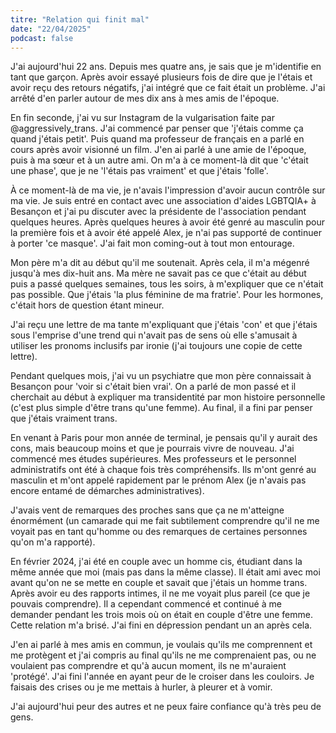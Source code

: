 ```yaml
---
titre: "Relation qui finit mal"
date: "22/04/2025"
podcast: false
---
```


J'ai aujourd'hui 22 ans. Depuis mes quatre ans, je sais que je m'identifie en tant que garçon. Après avoir essayé plusieurs fois de dire que je l'étais et avoir reçu des retours négatifs, j'ai intégré que ce fait était un problème. J'ai arrêté d'en parler autour de mes dix ans à mes amis de l'époque.

En fin seconde, j'ai vu sur Instagram de la vulgarisation faite par @aggressively_trans. J'ai commencé par penser que 'j'étais comme ça quand j'étais petit'. Puis quand ma professeur de français en a parlé en cours après avoir visionné un film. J'en ai parlé à une amie de l'époque, puis à ma sœur et à un autre ami. On m'a à ce moment-là dit que 'c'était une phase', que je ne 'l'étais pas vraiment' et que j'étais 'folle'.

À ce moment-là de ma vie, je n'avais l'impression d'avoir aucun contrôle sur ma vie. Je suis entré en contact avec une association d'aides LGBTQIA+ à Besançon et j'ai pu discuter avec la présidente de l'association pendant quelques heures. Après quelques heures à avoir été genré au masculin pour la première fois et à avoir été appelé Alex, je n'ai pas supporté de continuer à porter 'ce masque'. J'ai fait mon coming-out à tout mon entourage.

Mon père m'a dit au début qu'il me soutenait. Après cela, il m'a mégenré jusqu'à mes dix-huit ans. Ma mère ne savait pas ce que c'était au début puis a passé quelques semaines, tous les soirs, à m'expliquer que ce n'était pas possible. Que j'étais 'la plus féminine de ma fratrie'. Pour les hormones, c'était hors de question étant mineur.

J'ai reçu une lettre de ma tante m'expliquant que j'étais 'con' et que j'étais sous l'emprise d'une trend qui n'avait pas de sens où elle s'amusait à utiliser les pronoms inclusifs par ironie (j'ai toujours une copie de cette lettre).

Pendant quelques mois, j'ai vu un psychiatre que mon père connaissait à Besançon pour 'voir si c'était bien vrai'. On a parlé de mon passé et il cherchait au début à expliquer ma transidentité par mon histoire personnelle (c'est plus simple d'être trans qu'une femme). Au final, il a fini par penser que j'étais vraiment trans.

En venant à Paris pour mon année de terminal, je pensais qu'il y aurait des cons, mais beaucoup moins et que je pourrais vivre de nouveau. J'ai commencé mes études supérieures. Mes professeurs et le personnel administratifs ont été à chaque fois très compréhensifs. Ils m'ont genré au masculin et m'ont appelé rapidement par le prénom Alex (je n'avais pas encore entamé de démarches administratives).

J'avais vent de remarques des proches sans que ça ne m'atteigne énormément (un camarade qui me fait subtilement comprendre qu'il ne me voyait pas en tant qu'homme ou des remarques de certaines personnes qu'on m'a rapporté).

En février 2024, j'ai été en couple avec un homme cis, étudiant dans la même année que moi (mais pas dans la même classe). Il était ami avec moi avant qu'on ne se mette en couple et savait que j'étais un homme trans. Après avoir eu des rapports intimes, il ne me voyait plus pareil (ce que je pouvais comprendre). Il a cependant commencé et continué à me demander pendant les trois mois où on était en couple d'être une femme. Cette relation m'a brisé. J'ai fini en dépression pendant un an après cela.

J'en ai parlé à mes amis en commun, je voulais qu'ils me comprennent et me protègent et j'ai compris au final qu'ils ne me comprenaient pas, ou ne voulaient pas comprendre et qu'à aucun moment, ils ne m'auraient 'protégé'. J'ai fini l'année en ayant peur de le croiser dans les couloirs. Je faisais des crises ou je me mettais à hurler, à pleurer et à vomir.

J'ai aujourd'hui peur des autres et ne peux faire confiance qu'à très peu de gens.
